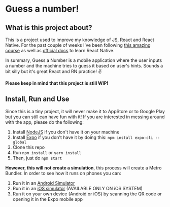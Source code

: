 # Guess a number!

## What is this project about?

This is a project used to improve my knowledge of JS, React and React Native. 
For the past couple of weeks I've been following [this amazing course](https://www.udemy.com/course/react-native-the-practical-guide) as well as [official docs](https://reactnative.dev/) to learn React Native. 

In summary, Guess a Number is a mobile application where the user inputs a number and the machine tries to guess it based on user's hints. Sounds a bit silly but it's great React and RN practice! :v: 

**Please keep in mind that this project is still WIP!**

## Install, Run and Use 

Since this is a tiny project, it will never make it to AppStore or to Google Play but you can still can have fun with it! 
If you are interested in messing around with the app, please do the following: 


1. Install [NodeJS](https://nodejs.org/en/) if you don't have it on your machine
2. Install [Expo](https://expo.io/learn) if you don't have it by doing this: ```npm install expo-cli --global```
3. Clone this repo
4. Run ```npm install``` or ```yarn install```
5. Then, just do ```npm start``` 

**However, this will not create a simulation**, this process will create a Metro Bundler. In order to see how it runs on phones you can:
1. Run it in an [Android Simulator](https://developer.android.com/studio)
2. Run it in an [iOS simulator](https://developer.apple.com/xcode/) (AVAILABLE ONLY ON iOS SYSTEM)
3. Run it on your own device (Android or iOS) by scanning the QR code or opening it in the Expo mobile app

